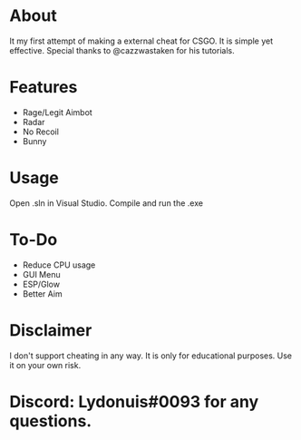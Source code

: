 # About
It my first attempt of making a external cheat for CSGO. It is simple yet effective. Special thanks to @cazzwastaken for his tutorials.

# Features
- Rage/Legit Aimbot
- Radar
- No Recoil
- Bunny

# Usage
Open .sln in Visual Studio. Compile and run the .exe

# To-Do
- Reduce CPU usage
- GUI Menu
- ESP/Glow
- Better Aim

# Disclaimer
I don't support cheating in any way. It is only for educational purposes. Use it on your own risk.

# Discord: Lydonuis#0093 for any questions.
